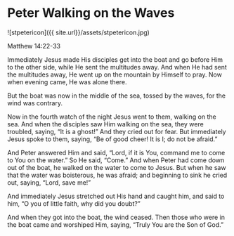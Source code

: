 
# Peter Walking on the Waves

![stpetericon]({{ site.url}}/assets/stpetericon.jpg)

Matthew 14:22-33

Immediately Jesus made His disciples get into the boat and go before Him to the other side, while He sent the multitudes away.  And when He had sent the multitudes away, He went up on the mountain by Himself to pray.  Now when evening came, He was alone there.

But the boat was now in the middle of the sea, tossed by the waves, for the wind was contrary.  

Now in the fourth watch of the night Jesus went to them, walking on the sea.  And when the disciples saw Him walking on the sea, they were troubled, saying, “It is a ghost!”  And they cried out for fear.  But immediately Jesus spoke to them, saying, “Be of good cheer!  It is I; do not be afraid.”

And Peter answered Him and said, “Lord, if it is You, command me to come to You on the water.”  So He said, “Come.”  And when Peter had come down out of the boat, he walked on the water to come to Jesus.  But when he saw that the water was boisterous, he was afraid; and beginning to sink he cried out, saying, “Lord, save me!”

And immediately Jesus stretched out His hand and caught him, and said to him, “O you of little faith, why did you doubt?”  

And when they got into the boat, the wind ceased.  Then those who were in the boat came and worshiped Him, saying, “Truly You are the Son of God.”
